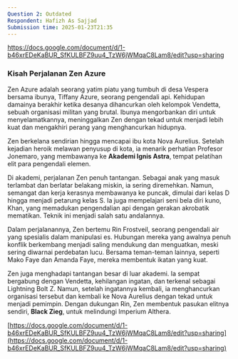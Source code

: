 ```yaml
---
Question 2: Outdated
Respondent: Hafizh As Sajjad
Submission time: 2025-01-23T21:35
---
```

https://docs.google.com/document/d/1-b46xrEDeKaBUR_SfKULBFZ9uu4_TzW6jWMqaC8Lam8/edit?usp=sharing

### **Kisah Perjalanan Zen Azure**

Zen Azure adalah seorang yatim piatu yang tumbuh di desa Vespera bersama ibunya, Tiffany Azure, seorang pengendali api. Kehidupan damainya berakhir ketika desanya dihancurkan oleh kelompok Vendetta, sebuah organisasi militan yang brutal. Ibunya mengorbankan diri untuk menyelamatkannya, meninggalkan Zen dengan tekad untuk menjadi lebih kuat dan mengakhiri perang yang menghancurkan hidupnya.

Zen berkelana sendirian hingga mencapai ibu kota Nova Aurelius. Setelah kejadian heroik melawan penyusup di kota, ia menarik perhatian Profesor Jonemaro, yang membawanya ke **Akademi Ignis Astra**, tempat pelatihan elit para pengendali elemen.

Di akademi, perjalanan Zen penuh tantangan. Sebagai anak yang masuk terlambat dan berlatar belakang miskin, ia sering diremehkan. Namun, semangat dan kerja kerasnya membawanya ke puncak, dimulai dari kelas D hingga menjadi petarung kelas S. Ia juga mempelajari seni bela diri kuno, Khan, yang memadukan pengendalian api dengan gerakan akrobatik mematikan. Teknik ini menjadi salah satu andalannya.

Dalam perjalanannya, Zen bertemu Rin Frostveil, seorang pengendali air yang spesialis dalam manipulasi es. Hubungan mereka yang awalnya penuh konflik berkembang menjadi saling mendukung dan menguatkan, meski sering diwarnai perdebatan lucu. Bersama teman-teman lainnya, seperti Mako Faye dan Amanda Faye, mereka membentuk ikatan yang kuat.

Zen juga menghadapi tantangan besar di luar akademi. Ia sempat bergabung dengan Vendetta, kehilangan ingatan, dan terkenal sebagai Lightning Bolt Z. Namun, setelah ingatannya kembali, ia menghancurkan organisasi tersebut dan kembali ke Nova Aurelius dengan tekad untuk menjadi pemimpin. Dengan dukungan Rin, Zen membentuk pasukan elitnya sendiri, **Black Zieg**, untuk melindungi Imperium Althera.

[https://docs.google.com/document/d/1-b46xrEDeKaBUR_SfKULBFZ9uu4_TzW6jWMqaC8Lam8/edit?usp=sharing](https://docs.google.com/document/d/1-b46xrEDeKaBUR_SfKULBFZ9uu4_TzW6jWMqaC8Lam8/edit?usp=sharing)